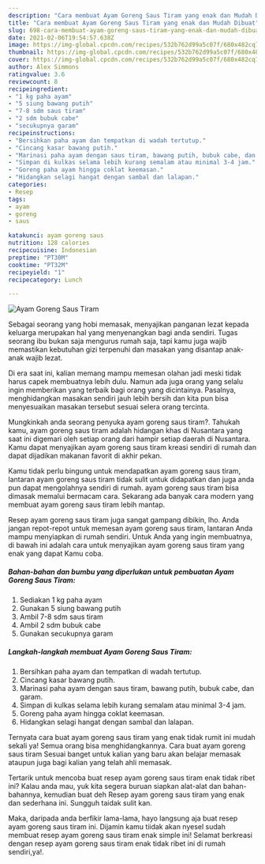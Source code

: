 ```yaml
---
description: "Cara membuat Ayam Goreng Saus Tiram yang enak dan Mudah Dibuat"
title: "Cara membuat Ayam Goreng Saus Tiram yang enak dan Mudah Dibuat"
slug: 698-cara-membuat-ayam-goreng-saus-tiram-yang-enak-dan-mudah-dibuat
date: 2021-02-06T19:54:57.638Z
image: https://img-global.cpcdn.com/recipes/532b762d99a5c07f/680x482cq70/ayam-goreng-saus-tiram-foto-resep-utama.jpg
thumbnail: https://img-global.cpcdn.com/recipes/532b762d99a5c07f/680x482cq70/ayam-goreng-saus-tiram-foto-resep-utama.jpg
cover: https://img-global.cpcdn.com/recipes/532b762d99a5c07f/680x482cq70/ayam-goreng-saus-tiram-foto-resep-utama.jpg
author: Alex Simmons
ratingvalue: 3.6
reviewcount: 8
recipeingredient:
- "1 kg paha ayam"
- "5 siung bawang putih"
- "7-8 sdm saus tiram"
- "2 sdm bubuk cabe"
- "secukupnya garam"
recipeinstructions:
- "Bersihkan paha ayam dan tempatkan di wadah tertutup."
- "Cincang kasar bawang putih."
- "Marinasi paha ayam dengan saus tiram, bawang putih, bubuk cabe, dan garam."
- "Simpan di kulkas selama lebih kurang semalam atau minimal 3-4 jam."
- "Goreng paha ayam hingga coklat keemasan."
- "Hidangkan selagi hangat dengan sambal dan lalapan."
categories:
- Resep
tags:
- ayam
- goreng
- saus

katakunci: ayam goreng saus 
nutrition: 128 calories
recipecuisine: Indonesian
preptime: "PT30M"
cooktime: "PT32M"
recipeyield: "1"
recipecategory: Lunch

---
```



![Ayam Goreng Saus Tiram](https://img-global.cpcdn.com/recipes/532b762d99a5c07f/680x482cq70/ayam-goreng-saus-tiram-foto-resep-utama.jpg)

Sebagai seorang yang hobi memasak, menyajikan panganan lezat kepada keluarga merupakan hal yang menyenangkan bagi anda sendiri. Tugas seorang ibu bukan saja mengurus rumah saja, tapi kamu juga wajib memastikan kebutuhan gizi terpenuhi dan masakan yang disantap anak-anak wajib lezat.

Di era  saat ini, kalian memang mampu memesan olahan jadi meski tidak harus capek membuatnya lebih dulu. Namun ada juga orang yang selalu ingin memberikan yang terbaik bagi orang yang dicintainya. Pasalnya, menghidangkan masakan sendiri jauh lebih bersih dan kita pun bisa menyesuaikan masakan tersebut sesuai selera orang tercinta. 



Mungkinkah anda seorang penyuka ayam goreng saus tiram?. Tahukah kamu, ayam goreng saus tiram adalah hidangan khas di Nusantara yang saat ini digemari oleh setiap orang dari hampir setiap daerah di Nusantara. Kamu dapat menyajikan ayam goreng saus tiram kreasi sendiri di rumah dan dapat dijadikan makanan favorit di akhir pekan.

Kamu tidak perlu bingung untuk mendapatkan ayam goreng saus tiram, lantaran ayam goreng saus tiram tidak sulit untuk didapatkan dan juga anda pun dapat mengolahnya sendiri di rumah. ayam goreng saus tiram bisa dimasak memalui bermacam cara. Sekarang ada banyak cara modern yang membuat ayam goreng saus tiram lebih mantap.

Resep ayam goreng saus tiram juga sangat gampang dibikin, lho. Anda jangan repot-repot untuk memesan ayam goreng saus tiram, lantaran Anda mampu menyiapkan di rumah sendiri. Untuk Anda yang ingin membuatnya, di bawah ini adalah cara untuk menyajikan ayam goreng saus tiram yang enak yang dapat Kamu coba.

<!--inarticleads1-->

##### Bahan-bahan dan bumbu yang diperlukan untuk pembuatan Ayam Goreng Saus Tiram:

1. Sediakan 1 kg paha ayam
1. Gunakan 5 siung bawang putih
1. Ambil 7-8 sdm saus tiram
1. Ambil 2 sdm bubuk cabe
1. Gunakan secukupnya garam




<!--inarticleads2-->

##### Langkah-langkah membuat Ayam Goreng Saus Tiram:

1. Bersihkan paha ayam dan tempatkan di wadah tertutup.
1. Cincang kasar bawang putih.
1. Marinasi paha ayam dengan saus tiram, bawang putih, bubuk cabe, dan garam.
1. Simpan di kulkas selama lebih kurang semalam atau minimal 3-4 jam.
1. Goreng paha ayam hingga coklat keemasan.
1. Hidangkan selagi hangat dengan sambal dan lalapan.




Ternyata cara buat ayam goreng saus tiram yang enak tidak rumit ini mudah sekali ya! Semua orang bisa menghidangkannya. Cara buat ayam goreng saus tiram Sesuai banget untuk kalian yang baru akan belajar memasak ataupun juga bagi kalian yang telah ahli memasak.

Tertarik untuk mencoba buat resep ayam goreng saus tiram enak tidak ribet ini? Kalau anda mau, yuk kita segera buruan siapkan alat-alat dan bahan-bahannya, kemudian buat deh Resep ayam goreng saus tiram yang enak dan sederhana ini. Sungguh taidak sulit kan. 

Maka, daripada anda berfikir lama-lama, hayo langsung aja buat resep ayam goreng saus tiram ini. Dijamin kamu tiidak akan nyesel sudah membuat resep ayam goreng saus tiram enak simple ini! Selamat berkreasi dengan resep ayam goreng saus tiram enak tidak ribet ini di rumah sendiri,ya!.


